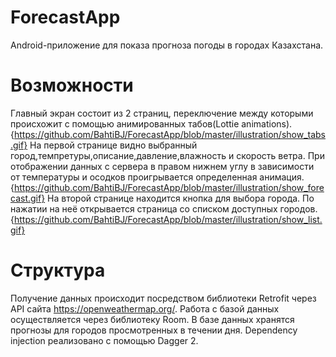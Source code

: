 # ForecastApp
Android-приложение для показа прогноза погоды в городах Казахстана. 
# Возможности

Главный экран состоит из 2 страниц, переключение между которыми происхожит с помощью анимированных табов(Lottie animations). 
{https://github.com/BahtiBJ/ForecastApp/blob/master/illustration/show_tabs.gif}
На первой странице видно выбранный город,темпретуры,описание,давление,влажность и скорость ветра.
При отображении данных с сервера в правом нижнем углу в зависимости от температуры и осодков проигрывается определенная анимация.
{https://github.com/BahtiBJ/ForecastApp/blob/master/illustration/show_forecast.gif}
На второй странице находится кнопка для выбора города. По нажатии на неё открывается страница со списком доступных городов.
{https://github.com/BahtiBJ/ForecastApp/blob/master/illustration/show_list.gif}
# Структура

Получение данных происходит посредством библиотеки Retrofit через API сайта https://openweathermap.org/. Работа с базой данных осуществляется через библиотеку Room.
В базе данных хранятся прогнозы для городов просмотренных в течении дня. Dependency injection реализовано с помощью Dagger 2.
